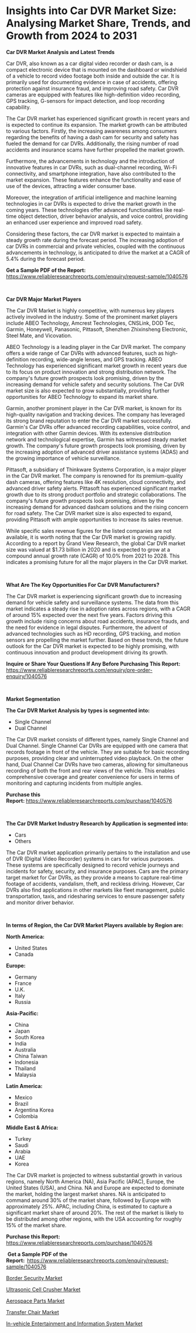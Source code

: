 <p><h1>Insights into Car DVR Market Size: Analysing Market Share, Trends, and Growth from 2024 to 2031</h1></p><p><strong>Car DVR Market Analysis and Latest Trends</strong></p>
<p><p>Car DVR, also known as a car digital video recorder or dash cam, is a compact electronic device that is mounted on the dashboard or windshield of a vehicle to record video footage both inside and outside the car. It is primarily used for documenting evidence in case of accidents, offering protection against insurance fraud, and improving road safety. Car DVR cameras are equipped with features like high-definition video recording, GPS tracking, G-sensors for impact detection, and loop recording capability.</p><p>The Car DVR market has experienced significant growth in recent years and is expected to continue its expansion. The market growth can be attributed to various factors. Firstly, the increasing awareness among consumers regarding the benefits of having a dash cam for security and safety has fueled the demand for car DVRs. Additionally, the rising number of road accidents and insurance scams have further propelled the market growth.</p><p>Furthermore, the advancements in technology and the introduction of innovative features in car DVRs, such as dual-channel recording, Wi-Fi connectivity, and smartphone integration, have also contributed to the market expansion. These features enhance the functionality and ease of use of the devices, attracting a wider consumer base.</p><p>Moreover, the integration of artificial intelligence and machine learning technologies in car DVRs is expected to drive the market growth in the coming years. These technologies offer advanced functionalities like real-time object detection, driver behavior analysis, and voice control, providing an enhanced user experience and improved road safety.</p><p>Considering these factors, the car DVR market is expected to maintain a steady growth rate during the forecast period. The increasing adoption of car DVRs in commercial and private vehicles, coupled with the continuous advancements in technology, is anticipated to drive the market at a CAGR of 5.4% during the forecast period.</p></p>
<p><strong>Get a Sample PDF of the Report:&nbsp;</strong> <a href="https://www.reliableresearchreports.com/enquiry/request-sample/1040576">https://www.reliableresearchreports.com/enquiry/request-sample/1040576</a></p>
<p>&nbsp;</p>
<p><strong>Car DVR Major Market Players</strong></p>
<p><p>The Car DVR Market is highly competitive, with numerous key players actively involved in the industry. Some of the prominent market players include ABEO Technology, Amcrest Technologies, CNSLink, DOD Tec, Garmin, Honeywell, Panasonic, Pittasoft, Shenzhen Zhixinsheng Electronic, Steel Mate, and Vicovation.</p><p>ABEO Technology is a leading player in the Car DVR market. The company offers a wide range of Car DVRs with advanced features, such as high-definition recording, wide-angle lenses, and GPS tracking. ABEO Technology has experienced significant market growth in recent years due to its focus on product innovation and strong distribution network. The company's future growth prospects look promising, driven by the increasing demand for vehicle safety and security solutions. The Car DVR market size is also expected to grow substantially, providing further opportunities for ABEO Technology to expand its market share.</p><p>Garmin, another prominent player in the Car DVR market, is known for its high-quality navigation and tracking devices. The company has leveraged its strong brand reputation to enter the Car DVR market successfully. Garmin's Car DVRs offer advanced recording capabilities, voice control, and integration with other Garmin devices. With its extensive distribution network and technological expertise, Garmin has witnessed steady market growth. The company's future growth prospects look promising, driven by the increasing adoption of advanced driver assistance systems (ADAS) and the growing importance of vehicle surveillance.</p><p>Pittasoft, a subsidiary of Thinkware Systems Corporation, is a major player in the Car DVR market. The company is renowned for its premium-quality dash cameras, offering features like 4K resolution, cloud connectivity, and advanced driver safety alerts. Pittasoft has experienced significant market growth due to its strong product portfolio and strategic collaborations. The company's future growth prospects look promising, driven by the increasing demand for advanced dashcam solutions and the rising concern for road safety. The Car DVR market size is also expected to expand, providing Pittasoft with ample opportunities to increase its sales revenue.</p><p>While specific sales revenue figures for the listed companies are not available, it is worth noting that the Car DVR market is growing rapidly. According to a report by Grand View Research, the global Car DVR market size was valued at $1.73 billion in 2020 and is expected to grow at a compound annual growth rate (CAGR) of 10.0% from 2021 to 2028. This indicates a promising future for all the major players in the Car DVR market.</p></p>
<p>&nbsp;</p>
<p><strong>What Are The Key Opportunities For Car DVR Manufacturers?</strong></p>
<p><p>The Car DVR market is experiencing significant growth due to increasing demand for vehicle safety and surveillance systems. The data from this market indicates a steady rise in adoption rates across regions, with a CAGR of around 15% expected over the next five years. Factors driving this growth include rising concerns about road accidents, insurance frauds, and the need for evidence in legal disputes. Furthermore, the advent of advanced technologies such as HD recording, GPS tracking, and motion sensors are propelling the market further. Based on these trends, the future outlook for the Car DVR market is expected to be highly promising, with continuous innovation and product development driving its growth.</p></p>
<p><strong>Inquire or Share Your Questions If Any Before Purchasing This Report:</strong> <a href="https://www.reliableresearchreports.com/enquiry/pre-order-enquiry/1040576">https://www.reliableresearchreports.com/enquiry/pre-order-enquiry/1040576</a></p>
<p>&nbsp;</p>
<p><strong>Market Segmentation</strong></p>
<p><strong>The Car DVR Market Analysis by types is segmented into:</strong></p>
<p><ul><li>Single Channel</li><li>Dual Channel</li></ul></p>
<p><p>The Car DVR market consists of different types, namely Single Channel and Dual Channel. Single Channel Car DVRs are equipped with one camera that records footage in front of the vehicle. They are suitable for basic recording purposes, providing clear and uninterrupted video playback. On the other hand, Dual Channel Car DVRs have two cameras, allowing for simultaneous recording of both the front and rear views of the vehicle. This enables comprehensive coverage and greater convenience for users in terms of monitoring and capturing incidents from multiple angles.</p></p>
<p><strong>Purchase this Report:&nbsp;</strong><a href="https://www.reliableresearchreports.com/purchase/1040576">https://www.reliableresearchreports.com/purchase/1040576</a></p>
<p>&nbsp;</p>
<p><strong>The Car DVR Market Industry Research by Application is segmented into:</strong></p>
<p><ul><li>Cars</li><li>Others</li></ul></p>
<p><p>The Car DVR market application primarily pertains to the installation and use of DVR (Digital Video Recorder) systems in cars for various purposes. These systems are specifically designed to record vehicle journeys and incidents for safety, security, and insurance purposes. Cars are the primary target market for Car DVRs, as they provide a means to capture real-time footage of accidents, vandalism, theft, and reckless driving. However, Car DVRs also find applications in other markets like fleet management, public transportation, taxis, and ridesharing services to ensure passenger safety and monitor driver behavior.</p></p>
<p>&nbsp;</p>
<p><strong>In terms of Region, the Car DVR Market Players available by Region are:</strong></p>
<p>
    <p> <strong> North America: </strong>
        <ul>
            <li>United States</li>
            <li>Canada</li>
        </ul>
        </p> 
    <p> <strong> Europe: </strong>
        <ul>
            <li>Germany</li>
            <li>France</li>
            <li>U.K.</li>
            <li>Italy</li>
            <li>Russia</li>
        </ul>
        </p> 
    <p> <strong> Asia-Pacific: </strong>
        <ul>
            <li>China</li>
            <li>Japan</li>
            <li>South Korea</li>
            <li>India</li>
            <li>Australia</li>
            <li>China Taiwan</li>
            <li>Indonesia</li>
            <li>Thailand</li>
            <li>Malaysia</li>
        </ul>
        </p> 
    <p> <strong> Latin America: </strong>
        <ul>
            <li>Mexico</li>
            <li>Brazil</li>
            <li>Argentina Korea</li>
            <li>Colombia</li>
        </ul>
        </p> 
    <p> <strong> Middle East & Africa: </strong>
        <ul>
            <li>Turkey</li>
            <li>Saudi</li>
            <li>Arabia</li>
            <li>UAE</li>
            <li>Korea</li>
        </ul>
    </p>
    </p>
<p><p>The Car DVR market is projected to witness substantial growth in various regions, namely North America (NA), Asia Pacific (APAC), Europe, the United States (USA), and China. NA and Europe are expected to dominate the market, holding the largest market shares. NA is anticipated to command around 30% of the market share, followed by Europe with approximately 25%. APAC, including China, is estimated to capture a significant market share of around 20%. The rest of the market is likely to be distributed among other regions, with the USA accounting for roughly 15% of the market share.</p></p>
<p><strong>Purchase this Report: </strong><a href="https://www.reliableresearchreports.com/purchase/1040576">https://www.reliableresearchreports.com/purchase/1040576</a></p>
<p>&nbsp;<strong>Get a Sample PDF of the Report:&nbsp;&nbsp;</strong><a href="https://www.reliableresearchreports.com/enquiry/request-sample/1040576">https://www.reliableresearchreports.com/enquiry/request-sample/1040576</a></p>
<p><strong></strong></p>
<p><p><a href="https://github.com/amae102299/Market-Research-Report-List-2/blob/main/border-security-market.md">Border Security Market</a></p><p><a href="https://medium.com/@christinegreen87/ultrasonic-cell-crusher-nbsp-market-focuses-on-market-share-size-and-projected-forecast-till-2030-2a1e26c31960">Ultrasonic Cell Crusher Market</a></p><p><a href="https://github.com/sndrkn/Market-Research-Report-List-2/blob/main/aerospace-parts-market.md">Aerospace Parts Market</a></p><p><a href="https://medium.com/@christinegreen87/transfer-chair-market-exploring-market-share-market-trends-and-future-growth-f330435ea739">Transfer Chair Market</a></p><p><a href="https://www.linkedin.com/pulse/in-vehicle-entertainment-information-system-market-insights-hszne?trackingId=A1ez%2BumuSEO1z4mtLYNU4g%3D%3D">In-vehicle Entertainment and Information System Market</a></p></p>